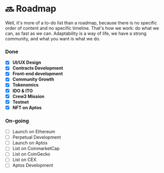 # 🔜 Roadmap

Well, it's more of a to-do list than a roadmap, because there is no specific order of content and no specific timeline. That's how we work: do what we can, as fast as we can. Adaptability is a way of life, we have a strong community, and what you want is what we do.

### Done

* [x] **UI/UX Design**
* [x] **Contracts Development**
* [x] **Front-end development**
* [x] **Community Growth**
* [x] **Tokenomics**
* [x] **IDO & ITO**
* [x] **Crew3 Mission**
* [x] **Testnet**
* [x] **NFT on Aptos**

### On-going

* [ ] Launch on Ethereum
* [ ] Perpetual Development
* [ ] Launch on Aptos
* [ ] List on CoinmarketCap
* [ ] List on CoinGecko
* [ ] List on CEX
* [ ] Aptos Development
